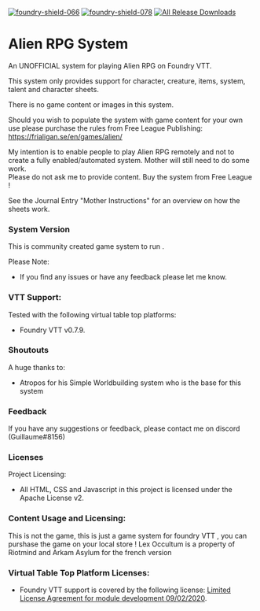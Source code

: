 [![foundry-shield-066]][foundry-url] [![foundry-shield-078]][foundry-url] [![All Release Downloads](https://img.shields.io/github/downloads/pwatson100/alienrpg/total.svg)]()

# Alien RPG System

An UNOFFICIAL system for playing Alien RPG on Foundry VTT.

This system only provides support for character, creature, items, system, talent and character sheets.

There is no game content or images in this system.

Should you wish to populate the system with game content for your own use please purchase the rules from Free League Publishing: https://frialigan.se/en/games/alien/

My intention is to enable people to play Alien RPG remotely and not to create a fully enabled/automated system. Mother will still need to do some work.  
Please do not ask me to provide content. Buy the system from Free League !

See the Journal Entry "Mother Instructions" for an overview on how the sheets work.

### System Version

This is community created game system to run .

Please Note:

- If you find any issues or have any feedback please let me know.

### VTT Support:

Tested with the following virtual table top platforms:

- Foundry VTT v0.7.9.

### Shoutouts

A huge thanks to:

- Atropos for his Simple Worldbuilding system who is the base for this system

### Feedback

If you have any suggestions or feedback, please contact me on discord (Guillaume#8156)

### Licenses

Project Licensing:

- All HTML, CSS and Javascript in this project is licensed under the Apache License v2.

### Content Usage and Licensing:

This is not the game, this is just a game system for foundry VTT , you can purshase the game on your local store ! Lex Occultum is a property of Riotmind and Arkam Asylum for the french version

### Virtual Table Top Platform Licenses:

- Foundry VTT support is covered by the following license: [Limited License Agreement for module development 09/02/2020](https://foundryvtt.com/article/license/).

[foundry-shield-066]: https://img.shields.io/badge/Foundry-v0.6.6-informational
[foundry-shield-078]: https://img.shields.io/badge/Foundry-v0.7.8-informational
[foundry-url]: https://foundryvtt.com/